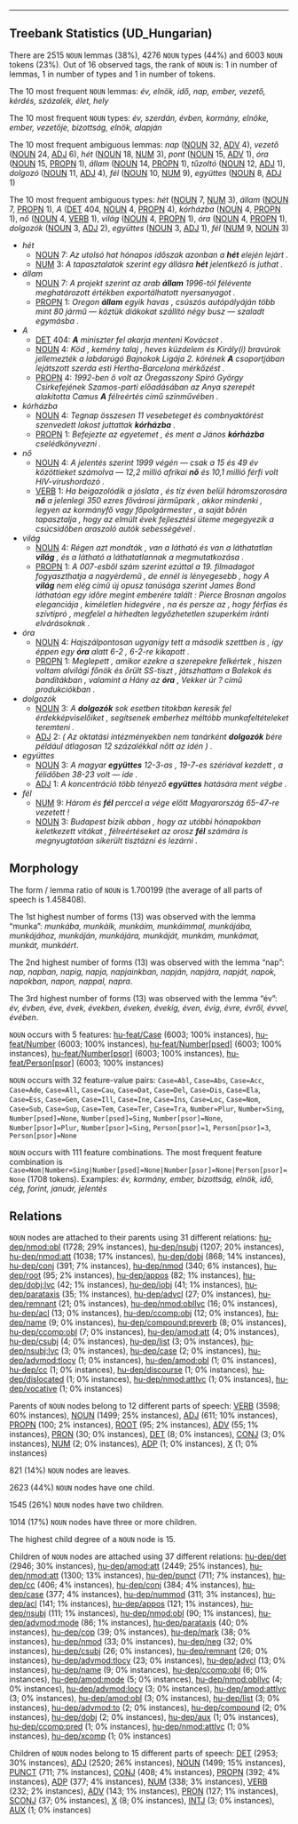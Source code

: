 

--------------------------------------------------------------------------------

## Treebank Statistics (UD_Hungarian)

There are 2515 `NOUN` lemmas (38%), 4276 `NOUN` types (44%) and 6003 `NOUN` tokens (23%).
Out of 16 observed tags, the rank of `NOUN` is: 1 in number of lemmas, 1 in number of types and 1 in number of tokens.

The 10 most frequent `NOUN` lemmas: <em>év, elnök, idő, nap, ember, vezető, kérdés, százalék, élet, hely</em>

The 10 most frequent `NOUN` types:  <em>év, szerdán, évben, kormány, elnöke, ember, vezetője, bizottság, elnök, alapján</em>

The 10 most frequent ambiguous lemmas: <em>nap</em> ([NOUN]() 32, [ADV]() 4), <em>vezető</em> ([NOUN]() 24, [ADJ]() 6), <em>hét</em> ([NOUN]() 18, [NUM]() 3), <em>pont</em> ([NOUN]() 15, [ADV]() 1), <em>óra</em> ([NOUN]() 15, [PROPN]() 1), <em>állam</em> ([NOUN]() 14, [PROPN]() 1), <em>tűzoltó</em> ([NOUN]() 12, [ADJ]() 1), <em>dolgozó</em> ([NOUN]() 11, [ADJ]() 4), <em>fél</em> ([NOUN]() 10, [NUM]() 9), <em>együttes</em> ([NOUN]() 8, [ADJ]() 1)

The 10 most frequent ambiguous types:  <em>hét</em> ([NOUN]() 7, [NUM]() 3), <em>állam</em> ([NOUN]() 7, [PROPN]() 1), <em>A</em> ([DET]() 404, [NOUN]() 4, [PROPN]() 4), <em>kórházba</em> ([NOUN]() 4, [PROPN]() 1), <em>nő</em> ([NOUN]() 4, [VERB]() 1), <em>világ</em> ([NOUN]() 4, [PROPN]() 1), <em>óra</em> ([NOUN]() 4, [PROPN]() 1), <em>dolgozók</em> ([NOUN]() 3, [ADJ]() 2), <em>együttes</em> ([NOUN]() 3, [ADJ]() 1), <em>fél</em> ([NUM]() 9, [NOUN]() 3)


* <em>hét</em>
  * [NOUN]() 7: <em>Az utolsó hat hónapos időszak azonban a <b>hét</b> elején lejárt .</em>
  * [NUM]() 3: <em>A tapasztalatok szerint egy állásra <b>hét</b> jelentkező is juthat .</em>
* <em>állam</em>
  * [NOUN]() 7: <em>A projekt szerint az arab <b>állam</b> 1996-tól félévente meghatározott értékben exportálhatott nyersanyagot .</em>
  * [PROPN]() 1: <em>Oregon <b>állam</b> egyik havas , csúszós autópályáján több mint 80 jármű — köztük diákokat szállító négy busz — szaladt egymásba .</em>
* <em>A</em>
  * [DET]() 404: <em><b>A</b> miniszter fel akarja menteni Kovácsot .</em>
  * [NOUN]() 4: <em>Köd , kemény talaj , heves küzdelem és Király(i) bravúrok jellemezték a labdarúgó Bajnokok Ligája 2. körének <b>A</b> csoportjában lejátszott szerda esti Hertha-Barcelona mérkőzést .</em>
  * [PROPN]() 4: <em>1992-ben ő volt az Öregasszony Spiró György Csirkefejének Szamos-parti előadásában az Anya szerepét alakította Camus <b>A</b> félreértés című színművében .</em>
* <em>kórházba</em>
  * [NOUN]() 4: <em>Tegnap összesen 11 vesebeteget és combnyaktörést szenvedett lakost juttattak <b>kórházba</b> .</em>
  * [PROPN]() 1: <em>Befejezte az egyetemet , és ment a János <b>kórházba</b> cselédkönyvezni .</em>
* <em>nő</em>
  * [NOUN]() 4: <em>A jelentés szerint 1999 végén — csak a 15 és 49 év közöttieket számolva — 12,2 millió afrikai <b>nő</b> és 10,1 millió férfi volt HIV-vírushordozó .</em>
  * [VERB]() 1: <em>Ha beigazolódik a jóslata , és tíz éven belül háromszorosára <b>nő</b> a jelenlegi 350 ezres fővárosi járműpark , akkor mindenki , legyen az kormányfő vagy főpolgármester , a saját bőrén tapasztalja , hogy az elmúlt évek fejlesztési üteme megegyezik a csúcsidőben araszoló autók sebességével .</em>
* <em>világ</em>
  * [NOUN]() 4: <em>Régen azt mondták , van a látható és van a láthatatlan <b>világ</b> , és a látható a láthatatlannak a megmutatkozása .</em>
  * [PROPN]() 1: <em>A 007-esből szám szerint ezúttal a 19. filmadagot fogyaszthatja a nagyérdemű , de ennél is lényegesebb , hogy A <b>világ</b> nem elég című új opusz tanúsága szerint James Bond láthatóan egy időre megint emberére talált : Pierce Brosnan angolos eleganciája , kíméletlen hidegvére , na és persze az , hogy férfias és szívtipró , megfelel a hírhedten legyőzhetetlen szuperkém iránti elvárásoknak .</em>
* <em>óra</em>
  * [NOUN]() 4: <em>Hajszálpontosan ugyanígy tett a második szettben is , így éppen egy <b>óra</b> alatt 6-2 , 6-2-re kikapott .</em>
  * [PROPN]() 1: <em>Meglepett , amikor ezekre a szerepekre felkértek , hiszen voltam alvilági főnök és őrült SS-tiszt , játszhattam a Balekok és banditákban , valamint a Hány az <b>óra</b> , Vekker úr ? című produkciókban .</em>
* <em>dolgozók</em>
  * [NOUN]() 3: <em>A <b>dolgozók</b> sok esetben titokban keresik fel érdekképviselőiket , segítsenek emberhez méltóbb munkafeltételeket teremteni .</em>
  * [ADJ]() 2: <em>( Az oktatási intézményekben nem tanárként <b>dolgozók</b> bére például átlagosan 12 százalékkal nőtt az idén ) .</em>
* <em>együttes</em>
  * [NOUN]() 3: <em>A magyar <b>együttes</b> 12-3-as , 19-7-es szériával kezdett , a félidőben 38-23 volt — ide .</em>
  * [ADJ]() 1: <em>A koncentráció több tényező <b>együttes</b> hatására ment végbe .</em>
* <em>fél</em>
  * [NUM]() 9: <em>Három és <b>fél</b> perccel a vége előtt Magyarország 65-47-re vezetett !</em>
  * [NOUN]() 3: <em>Budapest bízik abban , hogy az utóbbi hónapokban keletkezett vitákat , félreértéseket az orosz <b>fél</b> számára is megnyugtatóan sikerült tisztázni és lezárni .</em>

## Morphology

The form / lemma ratio of `NOUN` is 1.700199 (the average of all parts of speech is 1.458408).

The 1st highest number of forms (13) was observed with the lemma “munka”: <em>munkába, munkáik, munkáim, munkáimmal, munkájába, munkájához, munkáján, munkájára, munkáját, munkám, munkámat, munkát, munkáért</em>.

The 2nd highest number of forms (13) was observed with the lemma “nap”: <em>nap, napban, napig, napja, napjainkban, napján, napjára, napját, napok, napokban, napon, nappal, napra</em>.

The 3rd highest number of forms (13) was observed with the lemma “év”: <em>év, évben, éve, évek, években, éveken, évekig, éven, évig, évre, évről, évvel, évében</em>.

`NOUN` occurs with 5 features: [hu-feat/Case]() (6003; 100% instances), [hu-feat/Number]() (6003; 100% instances), [hu-feat/Number[psed]]() (6003; 100% instances), [hu-feat/Number[psor]]() (6003; 100% instances), [hu-feat/Person[psor]]() (6003; 100% instances)

`NOUN` occurs with 32 feature-value pairs: `Case=Abl`, `Case=Abs`, `Case=Acc`, `Case=Ade`, `Case=All`, `Case=Cau`, `Case=Dat`, `Case=Del`, `Case=Dis`, `Case=Ela`, `Case=Ess`, `Case=Gen`, `Case=Ill`, `Case=Ine`, `Case=Ins`, `Case=Loc`, `Case=Nom`, `Case=Sub`, `Case=Sup`, `Case=Tem`, `Case=Ter`, `Case=Tra`, `Number=Plur`, `Number=Sing`, `Number[psed]=None`, `Number[psed]=Sing`, `Number[psor]=None`, `Number[psor]=Plur`, `Number[psor]=Sing`, `Person[psor]=1`, `Person[psor]=3`, `Person[psor]=None`

`NOUN` occurs with 111 feature combinations.
The most frequent feature combination is `Case=Nom|Number=Sing|Number[psed]=None|Number[psor]=None|Person[psor]=None` (1708 tokens).
Examples: <em>év, kormány, ember, bizottság, elnök, idő, cég, forint, január, jelentés</em>


## Relations

`NOUN` nodes are attached to their parents using 31 different relations: [hu-dep/nmod:obl]() (1728; 29% instances), [hu-dep/nsubj]() (1207; 20% instances), [hu-dep/nmod:att]() (1038; 17% instances), [hu-dep/dobj]() (868; 14% instances), [hu-dep/conj]() (391; 7% instances), [hu-dep/nmod]() (340; 6% instances), [hu-dep/root]() (95; 2% instances), [hu-dep/appos]() (82; 1% instances), [hu-dep/dobj:lvc]() (42; 1% instances), [hu-dep/iobj]() (41; 1% instances), [hu-dep/parataxis]() (35; 1% instances), [hu-dep/advcl]() (27; 0% instances), [hu-dep/remnant]() (21; 0% instances), [hu-dep/nmod:obllvc]() (16; 0% instances), [hu-dep/acl]() (13; 0% instances), [hu-dep/ccomp:obj]() (12; 0% instances), [hu-dep/name]() (9; 0% instances), [hu-dep/compound:preverb]() (8; 0% instances), [hu-dep/ccomp:obl]() (7; 0% instances), [hu-dep/amod:att]() (4; 0% instances), [hu-dep/csubj]() (4; 0% instances), [hu-dep/list]() (3; 0% instances), [hu-dep/nsubj:lvc]() (3; 0% instances), [hu-dep/case]() (2; 0% instances), [hu-dep/advmod:tlocy]() (1; 0% instances), [hu-dep/amod:obl]() (1; 0% instances), [hu-dep/cc]() (1; 0% instances), [hu-dep/discourse]() (1; 0% instances), [hu-dep/dislocated]() (1; 0% instances), [hu-dep/nmod:attlvc]() (1; 0% instances), [hu-dep/vocative]() (1; 0% instances)

Parents of `NOUN` nodes belong to 12 different parts of speech: [VERB]() (3598; 60% instances), [NOUN]() (1499; 25% instances), [ADJ]() (611; 10% instances), [PROPN]() (100; 2% instances), [ROOT]() (95; 2% instances), [ADV]() (55; 1% instances), [PRON]() (30; 0% instances), [DET]() (8; 0% instances), [CONJ]() (3; 0% instances), [NUM]() (2; 0% instances), [ADP]() (1; 0% instances), [X]() (1; 0% instances)

821 (14%) `NOUN` nodes are leaves.

2623 (44%) `NOUN` nodes have one child.

1545 (26%) `NOUN` nodes have two children.

1014 (17%) `NOUN` nodes have three or more children.

The highest child degree of a `NOUN` node is 15.

Children of `NOUN` nodes are attached using 37 different relations: [hu-dep/det]() (2946; 30% instances), [hu-dep/amod:att]() (2449; 25% instances), [hu-dep/nmod:att]() (1300; 13% instances), [hu-dep/punct]() (711; 7% instances), [hu-dep/cc]() (406; 4% instances), [hu-dep/conj]() (384; 4% instances), [hu-dep/case]() (377; 4% instances), [hu-dep/nummod]() (311; 3% instances), [hu-dep/acl]() (141; 1% instances), [hu-dep/appos]() (121; 1% instances), [hu-dep/nsubj]() (111; 1% instances), [hu-dep/nmod:obl]() (90; 1% instances), [hu-dep/advmod:mode]() (86; 1% instances), [hu-dep/parataxis]() (40; 0% instances), [hu-dep/cop]() (39; 0% instances), [hu-dep/mark]() (38; 0% instances), [hu-dep/nmod]() (33; 0% instances), [hu-dep/neg]() (32; 0% instances), [hu-dep/csubj]() (26; 0% instances), [hu-dep/remnant]() (26; 0% instances), [hu-dep/advmod:tlocy]() (23; 0% instances), [hu-dep/advcl]() (13; 0% instances), [hu-dep/name]() (9; 0% instances), [hu-dep/ccomp:obl]() (6; 0% instances), [hu-dep/amod:mode]() (5; 0% instances), [hu-dep/nmod:obllvc]() (4; 0% instances), [hu-dep/advmod:locy]() (3; 0% instances), [hu-dep/amod:attlvc]() (3; 0% instances), [hu-dep/amod:obl]() (3; 0% instances), [hu-dep/list]() (3; 0% instances), [hu-dep/advmod:to]() (2; 0% instances), [hu-dep/compound]() (2; 0% instances), [hu-dep/dobj]() (2; 0% instances), [hu-dep/aux]() (1; 0% instances), [hu-dep/ccomp:pred]() (1; 0% instances), [hu-dep/nmod:attlvc]() (1; 0% instances), [hu-dep/xcomp]() (1; 0% instances)

Children of `NOUN` nodes belong to 15 different parts of speech: [DET]() (2953; 30% instances), [ADJ]() (2520; 26% instances), [NOUN]() (1499; 15% instances), [PUNCT]() (711; 7% instances), [CONJ]() (408; 4% instances), [PROPN]() (392; 4% instances), [ADP]() (377; 4% instances), [NUM]() (338; 3% instances), [VERB]() (232; 2% instances), [ADV]() (143; 1% instances), [PRON]() (127; 1% instances), [SCONJ]() (37; 0% instances), [X]() (8; 0% instances), [INTJ]() (3; 0% instances), [AUX]() (1; 0% instances)

